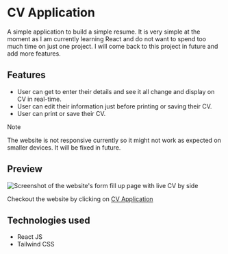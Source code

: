 # CV Application
A simple application to build a simple resume. It is very simple at the moment as I am currently learning React and do not want to spend too much time on just one project.
I will come back to this project in future and add more features.

## Features 
- User can get to enter their details and see it all change and display on CV in real-time.
- User can edit their information just before printing or saving their CV.
- User can print or save their CV.

> [!NOTE]
> The website is not responsive currently so it might not work as expected on smaller devices. It will be fixed in future.

## Preview
![Screenshot of the website's form fill up page with live CV by side](https://github.com/High-Banana/cv-application/assets/138550995/db246f36-8cbe-4433-8bf5-7233c0cee323)

Checkout the website by clicking on [CV Application](https://cv-application-56i.pages.dev/)

## Technologies used
* React JS
* Tailwind CSS

